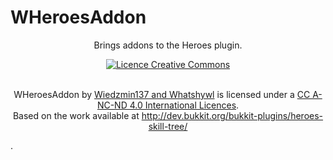 WHeroesAddon
===============

<div align="center">Brings addons to the Heroes plugin.


<a rel="license" href="http://creativecommons.org/licenses/by-nc-nd/4.0/"><img alt="Licence Creative Commons" style="border-width:0" src="http://i.creativecommons.org/l/by-nc-nd/4.0/88x31.png" /></a>

<br /><span xmlns:dct="http://purl.org/dc/terms/" property="dct:title">WHeroesAddon</span> by <a xmlns:cc="http://creativecommons.org/ns#" href="https://github.com/wiedzmin137/WHeroesAddon" property="cc:attributionName" rel="cc:attributionURL">Wiedzmin137 and Whatshywl</a> is licensed under a <a rel="license" href="http://creativecommons.org/licenses/by-nc-nd/4.0/">CC A-NC-ND 4.0 International Licences</a>.<br />Based on the work available at <a xmlns:dct="http://purl.org/dc/terms/" href="http://dev.bukkit.org/bukkit-plugins/heroes-skill-tree/" rel="dct:source">http://dev.bukkit.org/bukkit-plugins/heroes-skill-tree/</a></div>.
